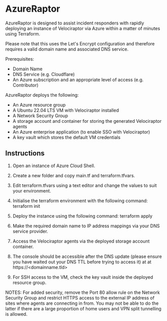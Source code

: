 # AzureRaptor

AzureRaptor is designed to assist incident responders with rapidly deploying an instance of Velociraptor via Azure within a matter of minutes using Terraform.

Please note that this uses the Let's Encrypt configuration and therefore requires a valid domain name and associated DNS service.

Prerequisites:
- Domain Name
- DNS Service (e.g. Cloudflare)
- An Azure subscription and an appropriate level of access (e.g. Contributor)

AzureRaptor deploys the following:
- An Azure resource group
- A Ubuntu 22.04 LTS VM with Velociraptor installed
- A Network Security Group
- A storage account and container for storing the generated Velociraptor agents
- An Azure enterprise application (to enable SSO with Velociraptor)
- A key vault which stores the default VM credentials

## Instructions
1. Open an instance of Azure Cloud Shell.

2. Create a new folder and copy main.tf and terraform.tfvars.

3. Edit terraform.tfvars using a text editor and change the values to suit your environment.

4. Initialise the terraform environment with the following command:
   terraform init

4. Deploy the instance using the following command:
   terraform apply

5. Make the required domain name to IP address mappings via your DNS service provider.

6. Access the Velociraptor agents via the deployed storage account container.

7. The console should be accessible after the DNS update (please ensure you have waited out your DNS TTL before trying to access it) at
   at https://<domainname.tld>

8. For SSH access to the VM, check the key vault inside the deployed resource group.



NOTES: For added security, remove the Port 80 allow rule on the Network Security Group and restrict HTTPS access to the external IP address of sites
where agents are connecting in from. You may not be able to do the latter if there are a large proportion of home users and VPN split tunnelling is allowed.
